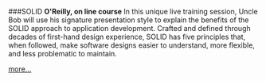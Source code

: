 ###SOLID
**O'Reilly, on line course**
In this unique live training session, Uncle Bob will use his signature presentation 
style to explain the benefits of the SOLID approach to application development. 
Crafted and defined through decades of first-hand design experience, 
SOLID has five principles that, when followed, make software designs easier to understand, 
more flexible, and less problematic to maintain.

[more...](https://www.oreilly.com/live-events/solid-principles-of-object-oriented-and-agile-design/0636920129271/0636920065847/)
